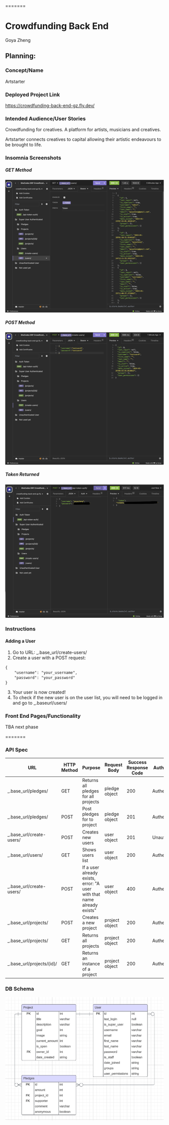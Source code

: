 =======

# Crowdfunding Back End

Goya Zheng

## Planning:

### Concept/Name

Artstarter

### Deployed Project Link

https://crowdfunding-back-end-gz.fly.dev/

### Intended Audience/User Stories

Crowdfunding for creatives. A platform for artists, musicians and creatives.

Artstarter connects creatives to capital allowing their artistic endeavours to be brought to life.

### Insomnia Screenshots

##### GET Method

![GET method for project from Insomnia](images/GET-Users.png)

##### POST Method

![POST method for project endpoint from Insomnia](images/POST-create-users.png)

##### Token Returned

![Token returned from Insomnia](images/TOKEN-returned.png)

### Instructions

#### Adding a User

1. Go to URL: \_.base_url/create-users/
2. Create a user with a POST request:

```
{
    "username": "your_username",
    "password": "your_password"
}
```

3. Your user is now created!
4. To check if the new user is on the user list, you will need to be logged in and go to \_.baseurl/users/

### Front End Pages/Functionality

TBA next phase

<!-- - {{  A page on the front end }}
- {{ A list of dot-points showing functionality is available on this page }}
- {{ etc }}
- {{ etc }}
- {{ A second page available on the front end }}
- {{ Another list of dot-points showing functionality }}
- {{ etc }} -->

=======

### API Spec

<!-- {{ Fill out the table below to define your endpoints. An example of what this might look like is shown at the bottom of the page. It might look messy here in the PDF, but once it's rendered it looks very neat! It can be helpful to keep the markdown preview open in VS Code so that you can see what you're typing more easily. }} -->

| URL                        | HTTP Method | Purpose                                                                 | Request Body   | Success Response Code | Authentication/Authorisation  |
| -------------------------- | ----------- | ----------------------------------------------------------------------- | -------------- | --------------------- | ----------------------------- |
| \_.base_url/pledges/       | GET         | Returns all pledges for all projects                                    | pledge object  | 200                   | Authenticated/Unauthenticated |
| \_.base_url/pledges/       | POST        | Post pledges for to project                                             | pledge object  | 201                   | Authenticated                 |
| \_.base_url/create-users/  | POST        | Creates new users                                                       | user object    | 201                   | Unauthenticated/Autheticated  |
| \_.base_url/users/         | GET         | Shows users list                                                        | user object    | 200                   | Authenticated                 |
| \_.base_url/create-users/  | POST        | If a user already exists, error: "A user with that name already exists" | user object    | 400                   | Authenticated                 |
| \_.base_url/projects/      | POST        | Creates a new project                                                   | project object | 200                   | Authenticated                 |
| \_.base_url/projects/      | GET         | Returns all projects                                                    | project object | 200                   | Authenticated/Unauthenticated |
| \_.base_url/projects/{id}/ | GET         | Returns an instance of a project                                        | project object | 200                   | Authenticated/Unauthenticated |

### DB Schema

![ERD for Artstarter DRF Project](images/Artstarter-ERD.png)
